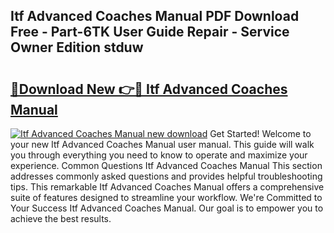 ## Itf Advanced Coaches Manual PDF Download Free - Part-6TK User Guide Repair - Service Owner Edition stduw

# <h2><a href="http://bc4221.oget.top/?id=Itf+Advanced+Coaches+Manual">🔗Download New 👉🔴 Itf Advanced Coaches Manual</a></h2>

[![Itf Advanced Coaches Manual new download](https://i.imgur.com/5g1atiW.png)](http://bc4221.oget.top/?id=Itf+Advanced+Coaches+Manual)
Get Started! Welcome to your new Itf Advanced Coaches Manual user manual. This guide will walk you through everything you need to know to operate and maximize your experience. Common Questions Itf Advanced Coaches Manual This section addresses commonly asked questions and provides helpful troubleshooting tips. This remarkable Itf Advanced Coaches Manual offers a comprehensive suite of features designed to streamline your workflow. We're Committed to Your Success Itf Advanced Coaches Manual. Our goal is to empower you to achieve the best results.
